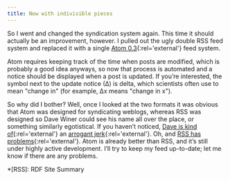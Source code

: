 ```yaml
---
title: Now with indivisible pieces
---
```

So I went and changed the syndication system again. This time it should actually be an improvement, however. I pulled out the ugly double RSS feed system and replaced it with a single [Atom 0.3](http://www.mnot.net/drafts/draft-nottingham-atom-format-02.html "The Atom Syndication Format 0.3 Specification"){:rel='external'} feed system.

Atom requires keeping track of the time when posts are modified, which is probably a good idea anyways, so now that process is automated and a notice should be displayed when a post is updated. If you’re interested, the symbol next to the update notice (∆) is delta, which scientists often use to mean "change in" (for example, ∆x means "change in x").

So why did I bother? Well, once I looked at the two formats it was obvious that Atom was designed for syndicating weblogs, whereas RSS was designed so Dave Winer could see his name all over the place, or something similarly egotistical. If you haven’t noticed, [Dave is kind of](http://archive.scripting.com/2004/03/09#rssIsRaging "Dave pretends that the real world cares about RSS"){:rel='external'} an [arrogant jerk](http://blogs.law.harvard.edu/crimson1/2004/03/08#a1243 "Dave pretends that RSS doesn’t suck as much as it does"){:rel='external'}. Oh, and [RSS has problems](http://www.virtuelvis.com/archives/175.html "11 ways to valid RSS"){:rel='external'}. Atom is already better than RSS, and it’s still under highly active development. I’ll try to keep my feed up-to-date; let me know if there are any problems.

*[RSS]: RDF Site Summary